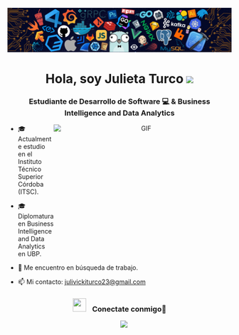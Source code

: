 ![Github Banner](https://github.com/Jaydeep-Yadav/Jaydeep-Yadav/blob/main/banner.png)

<h1 align="center"><b> Hola, soy Julieta Turco </b><img src="https://media.giphy.com/media/hvRJCLFzcasrR4ia7z/giphy.gif" width="35"></h1>
<h3 align="center"> Estudiante de Desarrollo de Software 💻 & Business Intelligence and Data Analytics </h3>

<a target="_blank" align="center">
  <img align="right" top="500" height="300" width="400" alt="GIF" src="https://media3.giphy.com/media/v1.Y2lkPTc5MGI3NjExNXBzYnYwOG5wOGZ2eGhkOTlhMzBqOHY2MGkzeHpsdHJpc2NyZ3R3ayZlcD12MV9pbnRlcm5hbF9naWZfYnlfaWQmY3Q9Zw/qgQUggAC3Pfv687qPC/giphy.webp">
</a>

- 🎓 Actualmente estudio en el Instituto Técnico Superior Córdoba (ITSC).

- 🎓 Diplomatura en Business Intelligence and Data Analytics en UBP.

- 🔭 Me encuentro en búsqueda de trabajo.

- 📫 Mi contacto: julivickiturco23@gmail.com

<h3 align="center" > <img src="https://media.giphy.com/media/iY8CRBdQXODJSCERIr/giphy.gif" width="30" height="30" style="margin-right: 10px;"> Conectate conmigo🤝 </h3>

<p align="center">

 <div align="center"  class="icons-social" style="margin-left: 10px;">
   <a style="margin-left: 10px;"  target="_blank" href="https://www.linkedin.com/in/santiago-rinaldi-a9401129b/">
   <img src="https://img.icons8.com/doodle/40/000000/linkedin--v2.png">
   </a>
 </div>

</p>
